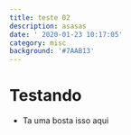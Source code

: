 ```yaml
---
title: teste 02
description: asasas
date: ' 2020-01-23 10:17:05'
category: misc
background: '#7AAB13'
---
```

# Testando

- Ta uma bosta isso aqui
